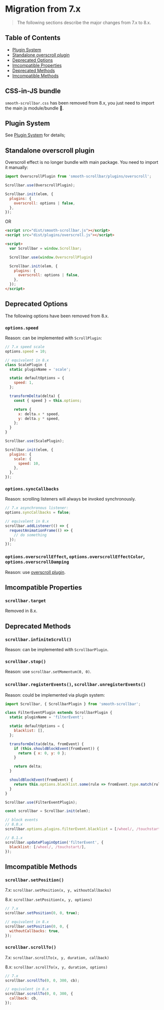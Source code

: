 # Migration from 7.x

> The following sections describe the major changes from 7.x to 8.x.

## Table of Contents

* [Plugin System](#plugin-system)
* [Standalone overscroll plugin](#standalone-overscroll-plugin)
* [Deprecated Options](#deprecated-options)
* [Imcompatible Properties](#imcompatible-properties)
* [Deprecated Methods](#deprecated-methods)
* [Imcompatible Methods](#imcompatible-methods)

## CSS-in-JS bundle

`smooth-scrollbar.css` has been removed from 8.x, you just need to import the main js module/bundle 🙌.

## Plugin System

See [Plugin System](plugin.md) for details;

## Standalone overscroll plugin

Overscroll effect is no longer bundle with main package. You need to import it manually:

```js
import OverscrollPlugin from 'smooth-scrollbar/plugins/overscroll';

Scrollbar.use(OverscrollPlugin);

Scrollbar.init(elem, {
  plugins: {
    overscroll: options | false,
  },
});
```

OR

```html
<script src="dist/smooth-scrollbar.js"></script>
<script src="dist/plugins/overscroll.js"></script>

<script>
  var Scrollbar = window.Scrollbar;

  Scrollbar.use(window.OverscrollPlugin)

  Scrollbar.init(elem, {
    plugins: {
      overscroll: options | false,
    },
  });
</script>
```

## Deprecated Options

The following options have been removed from 8.x.

### `options.speed`

Reason: can be implemented with `ScrollPlugin`:

```js
// 7.x speed scale
options.speed = 10;

// equivalent in 8.x
class ScalePlugin {
  static pluginName = 'scale';

  static defaultOptions = {
    speed: 1,
  };

  transformDelta(delta) {
    const { speed } = this.options;

    return {
      x: delta.x * speed,
      y: delta.y * speed,
    };
  }
}

Scrollbar.use(ScalePlugin);

Scrollbar.init(elem, {
  plugins: {
    scale: {
      speed: 10,
    },
  },
});
```

### `options.syncCallbacks`

Reason: scrolling listeners will always be invoked synchronously.

```js
// 7.x asynchronous listener:
options.syncCallbacks = false;

// equivalent in 8.x
scrollbar.addListener(() => {
  requestAnimationFrame(() => {
    // do something
  });
});
```

### `options.overscrollEffect`, `options.overscrollEffectColor`, `options.overscrollDamping`

Reason: use [overscroll plugin](overscroll.md).

## Imcompatible Properties

### `scrollbar.target`

Removed in 8.x.

## Deprecated Methods

### `scrollbar.infiniteScroll()`

Reason: can be implemented with `ScrollbarPlugin`.

### `scrollbar.stop()`

Reason: use `scrollbar.setMomentum(0, 0)`.

### `scrollbar.registerEvents()`, `scrollbar.unregisterEvents()`

Reason: could be implemented via plugin system:

```js
import Scrollbar, { ScrollbarPlugin } from 'smooth-scrollbar';

class FilterEventPlugin extends ScrollbarPlugin {
  static pluginName = 'filterEvent';

  static defaultOptions = {
    blacklist: [],
  };

  transformDelta(delta, fromEvent) {
    if (this.shouldBlockEvent(fromEvent)) {
      return { x: 0, y: 0 };
    }

    return delta;
  }

  shouldBlockEvent(fromEvent) {
    return this.options.blacklist.some(rule => fromEvent.type.match(rule));
  }
}

Scrollbar.use(FilterEventPlugin);

const scrollbar = Scrollbar.init(elem);

// block events
// 8.0.x
scrollbar.options.plugins.filterEvent.blacklist = [/wheel/, /touchstart/];

// 8.1.x
scrollbar.updatePluginOption('filterEvent', {
  blacklist: [/wheel/, /touchstart/],
});
```

## Imcompatible Methods

### `scrollbar.setPosition()`

7.x: `scrollbar.setPosition(x, y, withoutCallbacks)`

8.x: `scrollbar.setPosition(x, y, options)`

```js
// 7.x
scrollbar.setPosition(0, 0, true);

// equivalent in 8.x
scrollbar.setPosition(0, 0, {
  withoutCallbacks: true,
});
```

### `scrollbar.scrollTo()`

7.x: `scrollbar.scrollTo(x, y, duration, callback)`

8.x: `scrollbar.scrollTo(x, y, duration, options)`

```js
// 7.x
scrollbar.scrollTo(0, 0, 300, cb);

// equivalent in 8.x
scrollbar.scrollTo(0, 0, 300, {
  callback: cb,
});
```
